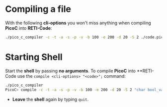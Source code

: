# Compiling a file
With the following **cli-options** you won't miss anything when compiling **PicoC** into **RETI-Code**:
```bash
./pico_c_compiler -c -t -a -s -p -v -b 100 -e 200 -d 20 -S 2 ./code.picoc
```

# Starting Shell
Start the **shell** by passing **no arguments**. To compile **PicoC** into **RETI-Code use the `compile <cli-options> "<code>";` command:
```bash
./pico_c_compiler
PicoC> compile -c -t -a -s -p -v -b 100 -e 200 -d 20 -S 2 "char bool_val = (12 < 1 + 2);";

```
- **Leave** the **shell** again by typing `quit`.
